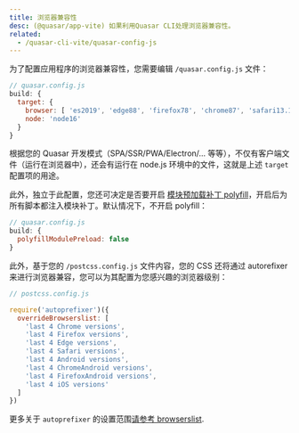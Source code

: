 ```yaml
---
title: 浏览器兼容性
desc: (@quasar/app-vite) 如果利用Quasar CLI处理浏览器兼容性。
related:
  - /quasar-cli-vite/quasar-config-js
---
```


为了配置应用程序的浏览器兼容性，您需要编辑 `/quasar.config.js` 文件：

```js
// quasar.config.js
build: {
  target: {
    browser: [ 'es2019', 'edge88', 'firefox78', 'chrome87', 'safari13.1' ],
    node: 'node16'
  }
}
```
根据您的 Quasar 开发模式（SPA/SSR/PWA/Electron/... 等等），不仅有客户端文件（运行在浏览器中），还会有运行在 node.js 环境中的文件，这就是上述 `target` 配置项的用途。

此外，独立于此配置，您还可决定是否要开启 [模块预加载补丁 polyfill](https://guybedford.com/es-module-preloading-integrity#modulepreload-polyfill)，开启后为所有脚本都注入模块补丁。默认情况下，不开启 polyfill：

```js
// quasar.config.js
build: {
  polyfillModulePreload: false
}
```

此外，基于您的  `/postcss.config.js` 文件内容，您的 CSS 还将通过 autorefixer 来进行浏览器兼容，您可以为其配置为您感兴趣的浏览器级别：

```js
// postcss.config.js

require('autoprefixer')({
  overrideBrowserslist: [
    'last 4 Chrome versions',
    'last 4 Firefox versions',
    'last 4 Edge versions',
    'last 4 Safari versions',
    'last 4 Android versions',
    'last 4 ChromeAndroid versions',
    'last 4 FirefoxAndroid versions',
    'last 4 iOS versions'
  ]
})
```

更多关于 `autoprefixer` 的设置范围[请参考 browserslist](https://github.com/browserslist/browserslist).
